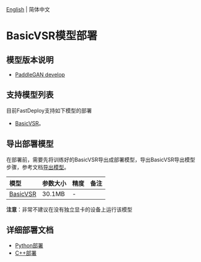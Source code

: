 [English](README.md) | 简体中文
# BasicVSR模型部署

## 模型版本说明

- [PaddleGAN develop](https://github.com/PaddlePaddle/PaddleGAN)

## 支持模型列表

目前FastDeploy支持如下模型的部署

- [BasicVSR](https://github.com/PaddlePaddle/PaddleGAN/blob/develop/docs/zh_CN/tutorials/video_super_resolution.md)。


## 导出部署模型

在部署前，需要先将训练好的BasicVSR导出成部署模型，导出BasicVSR导出模型步骤，参考文档[导出模型](https://github.com/PaddlePaddle/PaddleGAN/blob/develop/docs/zh_CN/tutorials/video_super_resolution.md)。


| 模型                                                                          | 参数大小   | 精度    | 备注 |
|:----------------------------------------------------------------------------|:-------|:----- | :------ |
| [BasicVSR](https://bj.bcebos.com/paddlehub/fastdeploy/BasicVSR_reds_x4.tar) | 30.1MB | - |

**注意**：非常不建议在没有独立显卡的设备上运行该模型

## 详细部署文档

- [Python部署](python)
- [C++部署](cpp)
